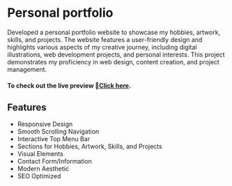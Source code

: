 
# Personal portfolio

Developed a personal portfolio website to showcase my hobbies, artwork, skills, and projects. The website features a user-friendly design and highlights various aspects of my creative journey, including digital illustrations, web development projects, and personal interests. This project demonstrates my proficiency in web design, content creation, and project management.

#### To check out the live preview 🔗[Click here](https://khayti1102.github.io/Porfolio-my-/).

## Features

- Responsive Design
- Smooth Scrolling Navigation
- Interactive Top Menu Bar
- Sections for Hobbies, Artwork, Skills, and Projects
- Visual Elements
- Contact Form/Information
- Modern Aesthetic
- SEO Optimized











